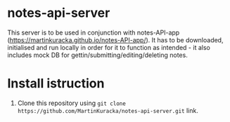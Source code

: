 # notes-api-server

This server is to be used in conjunction with notes-API-app (https://martinkuracka.github.io/notes-API-app/). It has to be downloaded, initialised and run locally in order for it to function as intended - it also includes mock DB for gettin/submitting/editing/deleting notes.

# Install istruction

1. Clone this repository using ``git clone https://github.com/MartinKuracka/notes-api-server.git`` link.
